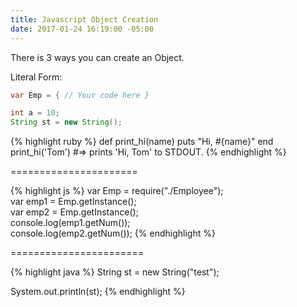 ```yaml
---
title: Javascript Object Creation
date: 2017-01-24 16:19:00 -05:00
---
```


There is 3 ways you can create an Object.

Literal Form:

```java
var Emp = { // Your code here }
```

```java
int a = 10;
String st = new String();
```

{% highlight ruby %}
def print_hi(name)
puts "Hi, #{name}"
end
print_hi('Tom')
\#=> prints 'Hi, Tom' to STDOUT.
{% endhighlight %}

======================

{% highlight js %}
var Emp = require("./Employee");\
var emp1 = Emp.getInstance();\
var emp2 = Emp.getInstance();\
console.log(emp1.getNum());\
console.log(emp2.getNum());
{% endhighlight %}

=======================

{% highlight java %}
String st = new String("test");

System.out.println(st);
{% endhighlight %}